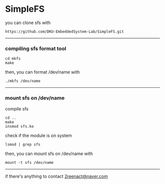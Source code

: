 # SimpleFS
you can clone sfs with
  ```
  https://github.com/DKU-EmbeddedSystem-Lab/SimpleFS.git
  ```
- - -  
### compiling sfs format tool
  ```
  cd mkfs
  make
  ```
then, you can format /dev/name with
  ```
  ./mkfs /dev/name
  ```
- - - 
### mount sfs on /dev/name
compile sfs
  ```
  cd ..
  make
  insmod sfs.ko
  ```
check if the module is on system
 ```
 lsmod | grep sfs
 ```
then, you can mount sfs on /dev/name with
  ```
  mount -t sfs /dev/name
  ```
- - -
if there's anything to contact <2reenact@naver.com> 
